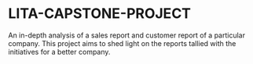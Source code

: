 # LITA-CAPSTONE-PROJECT
An in-depth analysis of a sales report and customer report of a particular company. This project aims to shed light on the reports tallied with the initiatives for a better company.
